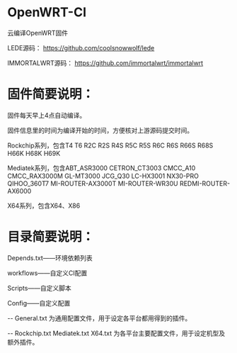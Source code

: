 # OpenWRT-CI
云编译OpenWRT固件

LEDE源码：
https://github.com/coolsnowwolf/lede

IMMORTALWRT源码：
https://github.com/immortalwrt/immortalwrt

# 固件简要说明：

固件每天早上4点自动编译。

固件信息里的时间为编译开始的时间，方便核对上游源码提交时间。

Rockchip系列，包含T4 T6 R2C R2S R4S R5C R5S R6C R6S R66S R68S H66K H68K H69K

Mediatek系列，包含ABT_ASR3000 CETRON_CT3003 CMCC_A10 CMCC_RAX3000M GL-MT3000 JCG_Q30 LC-HX3001 NX30-PRO QIHOO_360T7 MI-ROUTER-AX3000T MI-ROUTER-WR30U REDMI-ROUTER-AX6000

X64系列，包含X64、X86

# 目录简要说明：

Depends.txt——环境依赖列表

workflows——自定义CI配置

Scripts——自定义脚本

Config——自定义配置

  -- General.txt 为通用配置文件，用于设定各平台都用得到的插件。

  -- Rockchip.txt Mediatek.txt X64.txt 为各平台主要配置文件，用于设定机型及额外插件。
